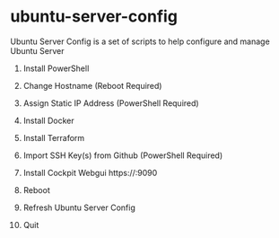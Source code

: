 # ubuntu-server-config

Ubuntu Server Config is a set of scripts to help configure and manage Ubuntu Server

1. Install PowerShell
2. Change Hostname (Reboot Required)
3. Assign Static IP Address (PowerShell Required)
4. Install Docker
5. Install Terraform
6. Import SSH Key(s) from Github (PowerShell Required)
7. Install Cockpit Webgui https://<ip address>:9090
8. Reboot

9. Refresh Ubuntu Server Config
10. Quit
